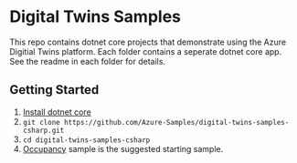 # Digital Twins Samples

This repo contains dotnet core projects that demonstrate using the Azure Digitial Twins platform.  Each folder contains a seperate dotnet core app.  See the readme in each folder for details.

## Getting Started

1. [Install dotnet core](https://www.microsoft.com/net/download)
1. `git clone https://github.com/Azure-Samples/digital-twins-samples-csharp.git`
1. `cd digital-twins-samples-csharp`
1. [Occupancy](./Occupancy/readme.md) sample is the suggested starting sample.